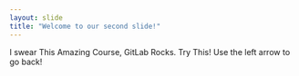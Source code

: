 ```yaml
---
layout: slide
title: "Welcome to our second slide!"
---
```

I swear This Amazing Course, GitLab Rocks.
Try This!
Use the left arrow to go back!
